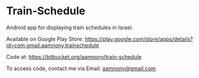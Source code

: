 # Train-Schedule
Android app for displaying train schedules in Israel.

Available on Google Play Store:
https://play.google.com/store/apps/details?id=com.gmail.aamnony.trainschedule

Code at: https://bitbucket.org/aamnony/train-schedule

To access code, contact me via Email: aamnony@gmail.com
